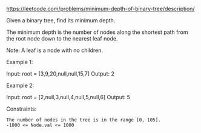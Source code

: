 https://leetcode.com/problems/minimum-depth-of-binary-tree/description/

Given a binary tree, find its minimum depth.

The minimum depth is the number of nodes along the shortest path from the root node down to the nearest leaf node.

Note: A leaf is a node with no children.


Example 1:

Input: root = [3,9,20,null,null,15,7]
Output: 2

Example 2:

Input: root = [2,null,3,null,4,null,5,null,6]
Output: 5


Constraints:

    The number of nodes in the tree is in the range [0, 105].
    -1000 <= Node.val <= 1000


